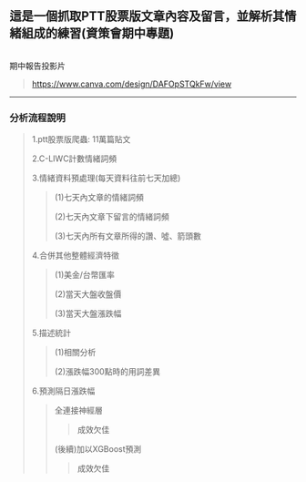## 這是一個抓取PTT股票版文章內容及留言，並解析其情緒組成的練習(資策會期中專題)
######
期中報告投影片
>https://www.canva.com/design/DAFOpSTQkFw/view
---
### 分析流程說明
>1.ptt股票版爬蟲: 11萬篇貼文
>
>2.C-LIWC計數情緒詞頻
>
>3.情緒資料預處理(每天資料往前七天加總)
>
>>(1)七天內文章的情緒詞頻
>>
>>(2)七天內文章下留言的情緒詞頻
>>
>>(3)七天內所有文章所得的讚、噓、箭頭數
>>
>4.合併其他整體經濟特徵
>
>>(1)美金/台幣匯率
>>
>>(2)當天大盤收盤價
>>
>>(3)當天大盤漲跌幅
>>
>5.描述統計
>
>>(1)相關分析
>>
>>(2)漲跌幅300點時的用詞差異
>>
>6.預測隔日漲跌幅
>
>>全連接神經層
>>
>>>成效欠佳
>>
>>(後續)加以XGBoost預測
>>
>>>成效欠佳
